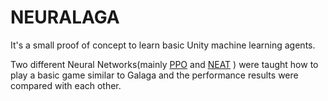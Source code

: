 # NEURALAGA

It's a small proof of concept to learn basic Unity machine learning agents. 

Two different Neural Networks(mainly [PPO](https://blog.openai.com/openai-baselines-ppo/) and [NEAT](http://nn.cs.utexas.edu/downloads/papers/stanley.ec02.pdf) ) were taught how to play a basic game similar to Galaga and the performance results were compared with each other. 
